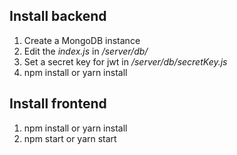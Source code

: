 ## Install backend
1. Create a MongoDB instance
2. Edit the _index.js_ in _/server/db/_
3. Set a secret key for jwt in _/server/db/secretKey.js_
4. npm install or yarn install

## Install frontend
1. npm install or yarn install
2. npm start or yarn start

